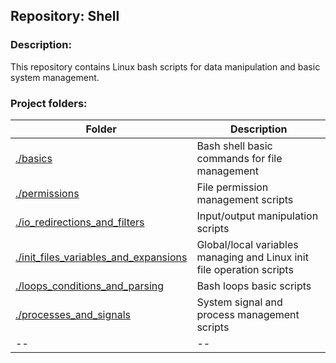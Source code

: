 ## Repository: Shell
### Description:
This repository contains Linux bash scripts for data manipulation and basic system management. 
### Project folders:
|Folder|Description|
|--|--|
|[./basics](https://github.com/IHansen225/shell/tree/master/basics "basics")|Bash shell basic commands for file management|
|[./permissions](https://github.com/IHansen225/shell/tree/master/permissions "permissions")|File permission management scripts|
|[./io_redirections_and_filters](https://github.com/IHansen225/shell/tree/master/io_redirections_and_filters "io_redirections_and_filters")|Input/output manipulation scripts|
|[./init_files_variables_and_expansions](https://github.com/IHansen225/shell/tree/master/init_files_variables_and_expansions "init_files_variables_and_expansions")|Global/local variables managing and Linux init file operation scripts|
|[./loops_conditions_and_parsing](https://github.com/IHansen225/shell/tree/master/loops_conditions_and_parsing "loops_conditions_and_parsing")|Bash loops basic scripts|
|[./processes_and_signals](https://github.com/IHansen225/shell/tree/master/processes_and_signals "processes_and_signals")|System signal and process management scripts|
|--|--|

